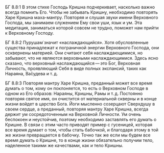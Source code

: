 БГ 8.8:1	В этом стихе Господь Кришна подчеркивает, насколько важно всегда помнить Его. Чтобы не забывать Кришну, необходимо повторять Харе Кришна маха-мантру. Повторяя и слушая звуки имени Верховного Господа, мы занимаем служением Ему свои уши, язык и ум. Эта медитация, заниматься которой совсем не трудно, поможет нам прийти к Верховному Господу.

БГ 8.8:2	Пурушам̇ значит «наслаждающийся». Хотя обусловленные существа принадлежат к пограничной энергии Верховного Господа, они осквернены материей. Они считают себя наслаждающимися, но забывают, что не являются верховными наслаждающимися. Здесь ясно сказано, что верховный наслаждающийся — это Бог, Верховная Личность, проявляющий Себя в виде полных экспансий, таких как Нараяна, Ва̄судева и т. д.

БГ 8.8:3	Повторяя мантру Харе Кришна, преданный может все время думать о том, кому он поклоняется, то есть о Верховном Господе в одном из Его образов: Нараяны, Кришны, Рамы и т. д. Постоянно повторяя святое имя, он очистится от материальной скверны и в конце жизни войдет в царство Бога. Йоги мысленно созерцают Сверхдушу в своем сердце, а преданный, повторяя мантру Харе Кришна, всегда держит ум сосредоточенным на Верховной Личности. Ум очень беспокоен и неустойчив, поэтому необходимо заставлять его думать о Кришне. В связи с этим часто приводят пример с гусеницей, которая все время думает о том, чтобы стать бабочкой, и благодаря этому в той же жизни превращается в бабочку. Точно так же если мы будем все время думать о Кришне, то в конце жизни обязательно получим тело, наделенное такими же качествами, как и тело Кришны.